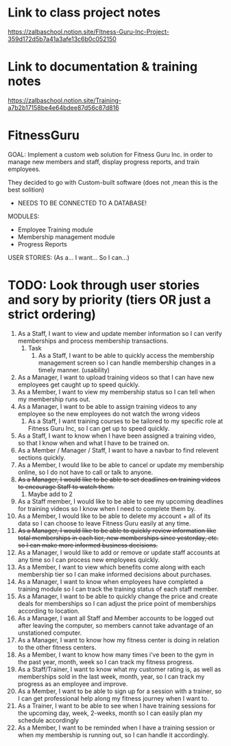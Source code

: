 # Link to class project notes 
https://zalbaschool.notion.site/FItness-Guru-Inc-Project-359d172d5b7a41a3afe13c6b0c052150
# Link to documentation & training notes
https://zalbaschool.notion.site/Training-a7b2b17158be4e64bdee87d56c87d816

# FitnessGuru
GOAL: Implement a custom web solution for Fitness Guru Inc. in order to manage new members and staff, display progress reports, and train employees.




They decided to go with Custom-built software (does not ,mean this is the best solition)
+ NEEDS TO BE CONNECTED TO A DATABASE!

MODULES:
+ Employee Training module
+ Membership management module
+ Progress Reports

USER STORIES: (As a… I want… So I can…)
# TODO: Look through user stories and sory by priority (tiers OR just a strict ordering)

1. As a Staff, I want to view and update member information so I can verify memberships and process membership transactions.
    1. Task
        1. As a Staff, I want to be able to quickly access the membership management screen so I can handle membership changes in a timely manner. (usability)
2. As a Manager, I want to upload training videos so that I can have new employees get caught up to speed quickly.
3. As a Member, I want to view my membership status so I can tell when my membership runs out.
4. As a Manager, I want to be able to assign training videos to any employee so the new employees do not watch the wrong videos
    1. As a Staff, I want training courses to be tailored to my specific role at Fitness Guru Inc, so I can get up to speed quickly.
5. As a Staff, I want to know when I have been assigned a training video, so that I know when and what I have to be trained on.
6. As a Member / Manager / Staff, I want to have a navbar to find relevent sections quickly.
7. As a Member, I would like to be able to cancel or update my membership online, so I do not have to call or talk to anyone.
8. ~~As a Manager, I would like to be able to set deadlines on training videos to encourage Staff to watch them.~~
    1. Maybe add to 2
9. As a Staff member, I would like to be able to see my upcoming deadlines for training videos so I know when I need to complete them by.
10. As a Member, I would like to be able to delete my account + all of its data so I can choose to leave Fitness Guru easily at any time.
11. ~~As a Manager, I would like to be able to quickly review information like total memberships in each tier, new memberships since yesterday, etc. so I can make more informed business decisions.~~
12. As a Manager, I would like to add or remove or update staff accounts at any time so I can process new employees quickly.
13. As a Member, I want to view which benefits come along with each membership tier so I can make informed decisions about purchases.
14. As a Manager, I want to know when employees have completed a training module so I can track the training status of each staff member.
15. As a Manager, I want to be able to quickly change the price and create deals for memberships so I can adjust the price point of memberships according to location.
16. As a Manager, I want all Staff and Member accounts to be logged out after leaving the computer, so members cannot take advantage of an unstationed computer.
17. As a Manager, I want to know how my fitness center is doing in relation to the other fitness centers.
18. As a Member, I want to know how many times i’ve been to the gym in the past year, month, week so I can track my fitness progress.
19. As a Staff/Trainer, I want to know what my customer rating is, as well as memberships sold in the last week, month, year, so I can track my progress as an employee and improve.
20. As a Member, I want to be able to sign up for a session with a trainer, so I can get professional help along my fitness journey when I want to.
21. As a Trainer, I want to be able to see when I have training sessions for the upcoming day, week, 2-weeks, month so I can easily plan my schedule accordingly
22. As a Member, I want to be reminded when I have a training session or when my membership is running out, so I can handle it accordingly.
